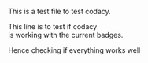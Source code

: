This is a test file to test codacy.

This line    is to test   if   codacy    
is  working    with the current    badges.


   Hence checking if everything works well
   

